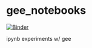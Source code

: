 # gee_notebooks
[![Binder](https://mybinder.org/badge_logo.svg)](https://mybinder.org/v2/gh/USF-IMARS/gee_notebooks/tree/main/HEAD)

ipynb experiments w/ gee
